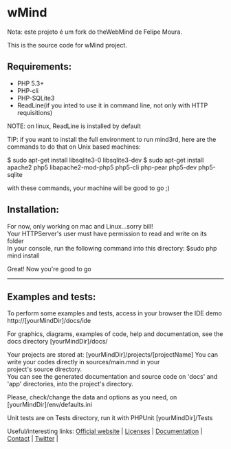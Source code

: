 wMind
===============================================
Nota: este projeto é um fork do theWebMind de Felipe Moura.

This is the source code for wMind project.

Requirements:
---------
* PHP 5.3+
* PHP-cli
* PHP-SQLite3
* ReadLine(if you inted to use it in command line, not only with HTTP requisitions)

NOTE: on linux, ReadLine is installed by default

TIP: if you want to install the full environment to run mind3rd, here are the commands to do that on Unix based machines:

  $ sudo apt-get install libsqlite3-0 libsqlite3-dev
  $ sudo apt-get install apache2 php5 libapache2-mod-php5 php5-cli php-pear php5-dev php5-sqlite

with these commands, your machine will be good to go ;)

Installation:
-------------
For now, only working on mac and Linux...sorry bill!  
Your HTTPServer's user must have permission to read and write on its folder  
In your console, run the following command into this directory:
		$sudo php mind install

Great! Now you're good to go

* * *

Examples and tests:
-------------
To perform some examples and tests, access in your browser
the IDE demo
	http://[yourMindDir]/docs/ide

For graphics, diagrams, examples of code, help and documentation, see
the docs directory
	[yourMindDir]/docs/

Your projects are stored at:
	[yourMindDir]/projects/[projectName]
You can write your codes directly in sources/main.mnd in your  
project's source directory.  
You can see the generated documentation and source code on 'docs' and  
'app' directories, into the project's directory.

Please, check/change the data and options as you need, on
	[yourMindDir]/env/defaults.ini

Unit tests are on Tests directory, run it with PHPUnit
	[yourMindDir]/Tests

Useful/interesting links:
[Official website](http://wellton.com.br/wMind "wMind") |
[Licenses](https://github.com/felipenmoura/theWebMind/blob/master/licenses/mind3rd.license, "Licenses") |
[Documentation](http://docs.thewebmind.org "documentation") |
[Contact](mailto:wMind@wellton.com.br "contact") |
[Twitter](http://social.wellton.com.br/wMind "GNU Social") | 
